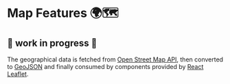# Map Features 🌍🗺️
## 🚧 work in progress 🚧
The geographical data is fetched from [Open Street Map API](https://wiki.openstreetmap.org/wiki/API), then converted to [GeoJSON](https://geojson.org) and finally consumed by components provided by [React Leaflet](https://react-leaflet.js.org/).
